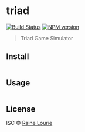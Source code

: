 # triad
[![Build Status](https://travis-ci.org/metaraine/triad.svg?branch=master)](https://travis-ci.org/metaraine/triad)
[![NPM version](https://badge.fury.io/js/triad.svg)](http://badge.fury.io/js/triad)

> Triad Game Simulator


## Install

```sh
```


## Usage

```js
```


## License

ISC © [Raine Lourie](https://github.com/metaraine)
